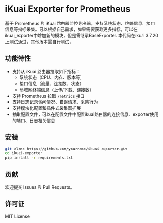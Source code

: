 # iKuai Exporter for Prometheus

基于 Prometheus 的 iKuai 路由器监控导出器，支持系统状态、终端信息、接口信息等指标采集。可以根据自己需求，如果需要获取更多指标，可以在ikuai_exporter中增加新的模块，但是需继承BaseExporter.
本代码在ikuai 3.7.20上测试通过，其他版本需自行测试，

##  功能特性

- 支持从 iKuai 路由器拉取如下指标：
  - 系统状态（CPU、内存、版本等）
  - 接口信息（流量、连接数、状态）
  - 局域网终端信息（上传/下载、连接数）
- 支持 Prometheus 拉取 `/metrics` 接口
- 支持日志记录访问情况、错误请求、采集行为
- 支持模块化配置和插件式采集器扩展
- 抽取配置文件，可以在配置文件中配置ikuai路由器的连接信息、exporter使用的端口、日志相关信息


##  安装

```bash
git clone https://github.com/yourname/ikuai-exporter.git
cd ikuai-exporter
pip install -r requirements.txt
```

## 贡献
欢迎提交 Issues 和 Pull Requests。

## 许可证
MIT License